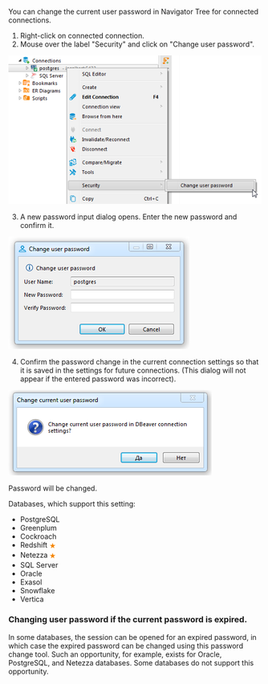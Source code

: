 You can change the current user password in Navigator Tree for connected connections.

1. Right-click on connected connection.
2. Mouse over the label "Security" and click on "Change user password".

![](images/ug/Connection-Security-Change.png)

3. A new password input dialog opens. Enter the new password and confirm it.

![](images/ug/Change-User-Password-Dialog.png)

4. Confirm the password change in the current connection settings so that it is saved in the settings for future connections. 
(This dialog will not appear if the entered password was incorrect).

![](images/ug/Change-User-Password-Save-Settings.png)

Password will be changed.

Databases, which support this setting:
- PostgreSQL
- Greenplum
- Cockroach
- Redshift <img src="images/commercial.png" vspace="4" align="top"/>
- Netezza <img src="images/commercial.png" vspace="4" align="top"/>
- SQL Server
- Oracle
- Exasol
- Snowflake
- Vertica

### Changing user password if the current password is expired.

In some databases, the session can be opened for an expired password, in which case the expired password can be changed using this password change tool. Such an opportunity, for example, exists for Oracle, PostgreSQL, and Netezza databases.
Some databases do not support this opportunity.
